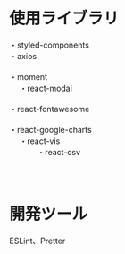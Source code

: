 # 使用ライブラリ
・styled-components<br/>
・axios<br/>     
・moment<br/>   　
・react-modal<br/>    
・react-fontawesome<br/>   
・react-google-charts<br/>   　
・react-vis<br/> 　　     　 
・react-csv<br/>　    　    
    　 
# 開発ツール　 
ESLint、Pretter 　 
 
 
　
 
